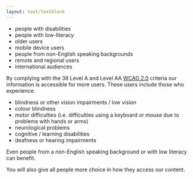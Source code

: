 ```yaml
---
layout: text/textblock
---
```


- people with disabilities
- people with low-literacy
- older users
- mobile device users
- people from non-English speaking backgrounds
- remote and regional users
- international audiences

By complying with the 38 Level A and Level AA [WCAG 2.0](https://www.w3.org/WAI/intro/wcag) criteria our information is accessible for more users. These users include those who experience:

- blindness or other vision impairments / low vision
- colour blindness
- motor difficulties (i.e. difficulties using a keyboard or mouse due to problems with hands or arms)
- neurological problems
- cognitive / learning disabilities
- deafness or hearing impairments

Even people from a non-English speaking background or with low literacy can benefit.

You will also give all people more choice in how they access our content.